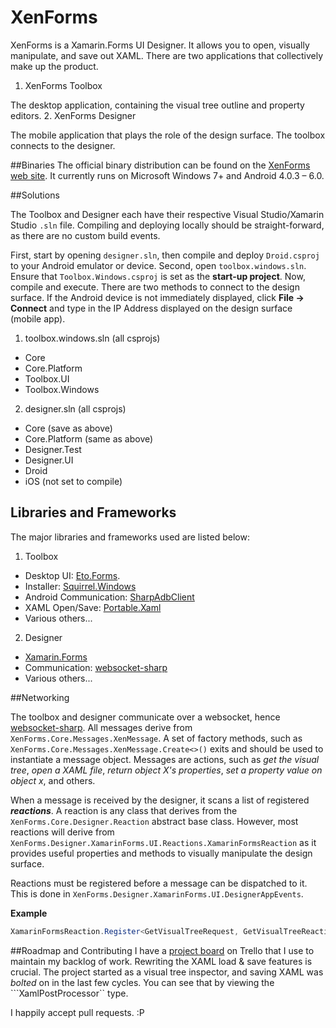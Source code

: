 # XenForms

XenForms is a Xamarin.Forms UI Designer. It allows you to open, visually manipulate, and save out XAML. There are two applications that collectively make up the product.

1. XenForms Toolbox
 
 The desktop application, containing the visual tree outline and property editors.
2. XenForms Designer

 The mobile application that plays the role of the design surface. The toolbox connects to the designer.
 
##Binaries
The official binary distribution can be found on the [XenForms web site](https://www.xenforms.com/). It currently runs on Microsoft Windows 7+ and Android 4.0.3 – 6.0.

##Solutions

The Toolbox and Designer each have their respective Visual Studio/Xamarin Studio ```.sln``` file. Compiling and deploying locally should be straight-forward, as there are no custom build events.

First, start by opening ```designer.sln```, then compile and deploy ```Droid.csproj``` to your Android emulator or device.
Second, open ```toolbox.windows.sln```. Ensure that ```Toolbox.Windows.csproj``` is set as the **start-up project**. Now, compile and execute. There are two methods to connect to the design surface. If the Android device is not immediately displayed, click **File -> Connect** and type in the IP Address displayed on the design surface (mobile app).

1. toolbox.windows.sln (all csprojs)
  * Core
  * Core.Platform
  * Toolbox.UI
  * Toolbox.Windows
2. designer.sln (all csprojs)
 * Core (save as above)
 * Core.Platform (same as above)
 * Designer.Test
 * Designer.UI
 * Droid
 * iOS (not set to compile)

## Libraries and Frameworks
The major libraries and frameworks used are listed below:

1. Toolbox

 * Desktop UI: [Eto.Forms](https://github.com/picoe/Eto).
 * Installer: [Squirrel.Windows](https://github.com/Squirrel/Squirrel.Windows)
 * Android Communication: [SharpAdbClient](https://github.com/quamotion/madb)
 * XAML Open/Save: [Portable.Xaml](https://github.com/michaeled/Portable.Xaml)
 * Various others...

2. Designer

 * [Xamarin.Forms](https://www.xamarin.com/)
 * Communication: [websocket-sharp](https://github.com/sta/websocket-sharp)
 * Various others...

##Networking

The toolbox and designer communicate over a websocket, hence [websocket-sharp](https://github.com/sta/websocket-sharp). All messages derive from ```XenForms.Core.Messages.XenMessage```. A set of factory methods, such as ```XenForms.Core.Messages.XenMessage.Create<>()``` exits and should be used to instantiate a message object. Messages are actions, such as *get the visual tree*, *open a XAML file*, *return object X's properties*, *set a property value on object x*, and others.

When a message is received by the designer, it scans a list of registered ***reactions***. A reaction is any class that derives from the ```XenForms.Core.Designer.Reaction``` abstract base class. However, most reactions will derive from ```XenForms.Designer.XamarinForms.UI.Reactions.XamarinFormsReaction``` as it provides useful properties and methods to visually manipulate the design surface.

Reactions must be registered before a message can be dispatched to it. This is done in ```XenForms.Designer.XamarinForms.UI.DesignerAppEvents```.

**Example**

```cs
XamarinFormsReaction.Register<GetVisualTreeRequest, GetVisualTreeReaction<VisualElement>>(page);
```

##Roadmap and Contributing 
I have a [project board](https://trello.com/b/dAZJ4QkT/xenforms-beta-roadmap) on Trello that I use to maintain my backlog of work. Rewriting the XAML load & save features is crucial. The project started as a visual tree inspector, and saving XAML was *bolted* on in the last few cycles. You can see that by viewing the ```XamlPostProcessor`` type.

I happily accept pull requests. :P

